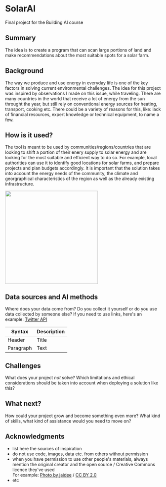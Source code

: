 # SolarAI

Final project for the Building AI course

## Summary

The idea is to create a program that can scan large portions of land and make recommendations about the most suitable spots for a solar farm.


## Background

The way we produce and use energy in everyday life is one of the key factors in solving current environmental challenges. The idea for this project was inspired by observations I made on this issue, while traveling. 
There are many countries in the world that receive a lot of energy from the sun throught the year, but still rely on conventional energy sources for heating, transport, cooking etc. There could be a variety of reasons for this, like: lack of financial resources, expert knowledge or technical equipment, to name a few.

## How is it used?

The tool is meant to be used by communities/regions/countries that are looking to shift a portion of their enery supply to solar energy and are looking for the most suitable and efficient way to do so. For example, local authorities can use it to identify good locations for solar farms, and prepare projects and plan budgets accordingly.
It is important that the solution takes into account the energy needs of the community, the climate and georgraphical characteristics of the region as well as the already existing infrastructure. 

<img src="https://cdn.pixabay.com/photo/2017/09/28/18/45/solar-2796471_960_720.jpg" width="300">

## Data sources and AI methods
Where does your data come from? Do you collect it yourself or do you use data collected by someone else?
If you need to use links, here's an example:
[Twitter API](https://developer.twitter.com/en/docs)

| Syntax      | Description |
| ----------- | ----------- |
| Header      | Title       |
| Paragraph   | Text        |

## Challenges

What does your project _not_ solve? Which limitations and ethical considerations should be taken into account when deploying a solution like this?

## What next?

How could your project grow and become something even more? What kind of skills, what kind of assistance would you  need to move on? 


## Acknowledgments

* list here the sources of inspiration 
* do not use code, images, data etc. from others without permission
* when you have permission to use other people's materials, always mention the original creator and the open source / Creative Commons licence they've used
  <br>For example: [Photo by jaidee](https://pixabay.com/de/photos/solar-sonnenkollektoren-solar-farm-2796471/) / [CC BY 2.0](https://creativecommons.org/licenses/by/2.0)
* etc
